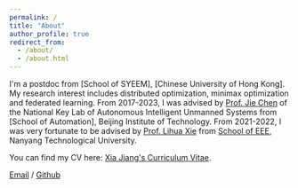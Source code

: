 ```yaml
---
permalink: /
title: "About"
author_profile: true
redirect_from: 
  - /about/
  - /about.html
---
```


I'm a postdoc from [School of SYEEM], [Chinese University of Hong Kong]. My research interest includes distributed optimization, minimax optimization and federated learning.
From 2017-2023, I was advised by [Prof. Jie Chen](https://scholar.google.com/citations?user=bRgX19EAAAAJ&hl=zh-CN) of the National Key Lab of Autonomous
Intelligent Unmanned Systems from [School of Automation], Beijing Institute of Technology. From 2021-2022, I was very fortunate to be advised by [Prof. Lihua Xie](https://personal.ntu.edu.sg/elhxie/) from [School of EEE](https://www.ntu.edu.sg/eee), Nanyang Technological University.

You can find my CV here: [Xia Jiang's Curriculum Vitae](../assets/XiaJiang.pdf).

[Email](mailto:xiajiang@cuhk.edu.hk) / [Github](https://github.com/managerjiang) 


